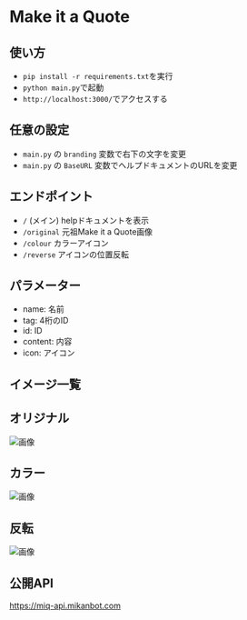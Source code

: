 # Make it a Quote
## 使い方
- `pip install -r requirements.txt`を実行
- `python main.py`で起動
- `http://localhost:3000/`でアクセスする
## 任意の設定
- `main.py` の `branding` 変数で右下の文字を変更
- `main.py` の `BaseURL` 変数でヘルプドキュメントのURLを変更
## エンドポイント
- `/` (メイン) helpドキュメントを表示
- `/original` 元祖Make it a Quote画像
- `/colour` カラーアイコン
- `/reverse` アイコンの位置反転
## パラメーター
- name: 名前
- tag: 4桁のID
- id: ID
- content: 内容
- icon: アイコン
## イメージ一覧
## オリジナル
![画像](https://cdn.mikn.dev/miaq-original.png)
## カラー
![画像](https://cdn.mikn.dev/miaq-colour.png)
## 反転
![画像](https://cdn.mikn.dev/miaq-reverse.png)
## 公開API
https://miq-api.mikanbot.com
